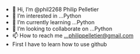 - 👋 Hi, I’m @phil2268 Philip Pelletier
- 👀 I’m interested in ...Python
- 🌱 I’m currently learning ...Python
- 💞️ I’m looking to collaborate on ...Python
- 📫 How to reach me ...philippelletier@gmail.com
- First I have to learn how to use github
<!---
phil2268/phil2268 is a ✨ special ✨ repository because its `README.md` (this file) appears on your GitHub profile.
You can click the Preview link to take a look at your changes.
--->

